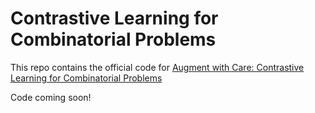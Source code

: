 # Contrastive Learning for Combinatorial Problems 

This repo contains the official code for [Augment with Care: Contrastive Learning for Combinatorial Problems](https://arxiv.org/abs/2202.08396) 

Code coming soon!
